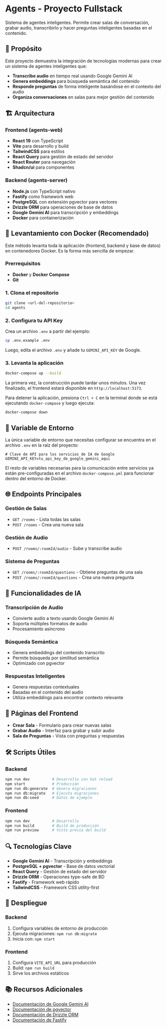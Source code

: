 # Agents - Proyecto Fullstack

Sistema de agentes inteligentes. Permite crear salas de conversación, grabar audio, transcribirlo y hacer preguntas inteligentes basadas en el contenido.

## 🎯 Propósito

Este proyecto demuestra la integración de tecnologías modernas para crear un sistema de agentes inteligentes que:

- **Transcribe audio** en tiempo real usando Google Gemini AI
- **Genera embeddings** para búsqueda semántica del contenido
- **Responde preguntas** de forma inteligente basándose en el contexto del audio
- **Organiza conversaciones** en salas para mejor gestión del contenido

## 🏗️ Arquitectura

### Frontend (agents-web)
- **React 19** con TypeScript
- **Vite** para desarrollo y build
- **TailwindCSS** para estilos
- **React Query** para gestión de estado del servidor
- **React Router** para navegación
- **Shadcn/ui** para componentes

### Backend (agents-server)
- **Node.js** con TypeScript nativo
- **Fastify** como framework web
- **PostgreSQL** con extensión pgvector para vectores
- **Drizzle ORM** para operaciones de base de datos
- **Google Gemini AI** para transcripción y embeddings
- **Docker** para containerización

## 🚀 Levantamiento con Docker (Recomendado)

Este método levanta toda la aplicación (frontend, backend y base de datos) en contenedores Docker. Es la forma más sencilla de empezar.

### Prerrequisitos

- **Docker** y **Docker Compose**
- **Git**

### 1. Clona el repositorio

```bash
git clone <url-del-repositorio>
cd agents
```

### 2. Configura tu API Key

Crea un archivo `.env` a partir del ejemplo:

```bash
cp .env.example .env
```

Luego, edita el archivo `.env` y añade tu `GEMINI_API_KEY` de Google.

### 3. Levanta la aplicación

```bash
docker-compose up --build
```

La primera vez, la construcción puede tardar unos minutos. Una vez finalizado, el frontend estará disponible en `http://localhost:5173`.

Para detener la aplicación, presiona `Ctrl + C` en la terminal donde se está ejecutando `docker-compose` y luego ejecuta:

```bash
docker-compose down
```

## 🔧 Variable de Entorno

La única variable de entorno que necesitas configurar se encuentra en el archivo `.env` en la raíz del proyecto:

```env
# Clave de API para los servicios de IA de Google
GEMINI_API_KEY=tu_api_key_de_google_gemini_aqui
```

El resto de variables necesarias para la comunicación entre servicios ya están pre-configuradas en el archivo `docker-compose.yml` para funcionar dentro del entorno de Docker.

## 🌐 Endpoints Principales

### Gestión de Salas
- `GET /rooms` - Lista todas las salas
- `POST /rooms` - Crea una nueva sala

### Gestión de Audio
- `POST /rooms/:roomId/audio` - Sube y transcribe audio

### Sistema de Preguntas
- `GET /rooms/:roomId/questions` - Obtiene preguntas de una sala
- `POST /rooms/:roomId/questions` - Crea una nueva pregunta

## 🤖 Funcionalidades de IA

### Transcripción de Audio
- Convierte audio a texto usando Google Gemini AI
- Soporta múltiples formatos de audio
- Procesamiento asíncrono

### Búsqueda Semántica
- Genera embeddings del contenido transcrito
- Permite búsqueda por similitud semántica
- Optimizado con pgvector

### Respuestas Inteligentes
- Genera respuestas contextuales
- Basadas en el contenido del audio
- Utiliza embeddings para encontrar contexto relevante

## 📱 Páginas del Frontend

- **Crear Sala** - Formulario para crear nuevas salas
- **Grabar Audio** - Interfaz para grabar y subir audio
- **Sala de Preguntas** - Vista con preguntas y respuestas

## 🛠️ Scripts Útiles

### Backend
```bash
npm run dev          # Desarrollo con hot reload
npm start            # Producción
npm run db:generate  # Genera migraciones
npm run db:migrate   # Ejecuta migraciones
npm run db:seed      # Datos de ejemplo
```

### Frontend
```bash
npm run dev          # Desarrollo
npm run build        # Build de producción
npm run preview      # Vista previa del build
```

## 🔍 Tecnologías Clave

- **Google Gemini AI** - Transcripción y embeddings
- **PostgreSQL + pgvector** - Base de datos vectorial
- **React Query** - Gestión de estado del servidor
- **Drizzle ORM** - Operaciones type-safe de BD
- **Fastify** - Framework web rápido
- **TailwindCSS** - Framework CSS utility-first

## 🚀 Despliegue

### Backend
1. Configura variables de entorno de producción
2. Ejecuta migraciones: `npm run db:migrate`
3. Inicia con: `npm start`

### Frontend
1. Configura `VITE_API_URL` para producción
2. Build: `npm run build`
3. Sirve los archivos estáticos

## 📚 Recursos Adicionales

- [Documentación de Google Gemini AI](https://ai.google.dev/)
- [Documentación de pgvector](https://github.com/pgvector/pgvector)
- [Documentación de Drizzle ORM](https://orm.drizzle.team/)
- [Documentación de Fastify](https://www.fastify.io/)

 